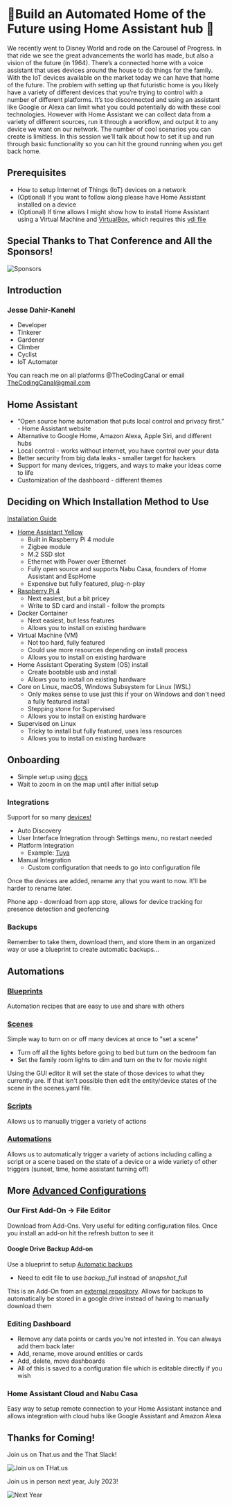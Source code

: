 # 🏡Build an Automated Home of the Future using Home Assistant hub 🐋
We recently went to Disney World and rode on the Carousel of Progress. In that ride we see the great advancements the world has made, but also a vision of the future (in 1964). There’s a connected home with a voice assistant that uses devices around the house to do things for the family. With the IoT devices available on the market today we can have that home of the future.
The problem with setting up that futuristic home is you likely have a variety of different devices that you’re trying to control with a number of different platforms. It’s too disconnected and using an assistant like Google or Alexa can limit what you could potentially do with these cool technologies. However with Home Assistant we can collect data from a variety of different sources, run it through a workflow, and output it to any device we want on our network. The number of cool scenarios you can create is limitless. In this session we’ll talk about how to set it up and run through basic functionality so you can hit the ground running when you get back home.

## Prerequisites
- How to setup Internet of Things (IoT) devices on a network
- (Optional) If you want to follow along please have Home Assistant installed on a device
- (Optional) If time allows I might show how to install Home Assistant using a Virtual Machine and [VirtualBox](https://www.virtualbox.org/), which requires this [vdi file](https://github.com/home-assistant/operating-system/releases/download/8.2/haos_ova-8.2.vdi.zip)

## Special Thanks to That Conference and All the Sponsors!

![Sponsors](https://i.imgur.com/yeQN7Mp.png)

## Introduction
### Jesse Dahir-Kanehl

- Developer
- Tinkerer
- Gardener
- Climber
- Cyclist
- IoT Automater

You can reach me on all platforms @TheCodingCanal or email TheCodingCanal@gmail.com

## Home Assistant
- “Open source home automation that puts local control and privacy first.” - Home Assistant website
- Alternative to Google Home, Amazon Alexa, Apple Siri, and different hubs
- Local control - works without internet, you have control over your data
- Better security from big data leaks - smaller target for hackers
- Support for many devices, triggers, and ways to make your ideas come to life
- Customization of the dashboard - different themes

## Deciding on Which Installation Method to Use
[Installation Guide](https://www.home-assistant.io/installation/)

- [Home Assistant Yellow](https://www.crowdsupply.com/nabu-casa/home-assistant-yellow)
    - Built in Raspberry Pi 4 module
    - Zigbee module
    - M.2 SSD slot
    - Ethernet with Power over Ethernet
    - Fully open source and supports Nabu Casa, founders of Home Assistant and EspHome
    - Expensive but fully featured, plug-n-play
- [Raspberry Pi 4](https://smile.amazon.com/Raspberry-Model-2019-Quad-Bluetooth/dp/B07TC2BK1X)
    - Next easiest, but a bit pricey
    - Write to SD card and install - follow the prompts
- Docker Container
    - Next easiest, but less features
    - Allows you to install on existing hardware
- Virtual Machine (VM)
    - Not too hard, fully featured
    - Could use more resources depending on install process
    - Allows you to install on existing hardware
- Home Assistant Operating System (OS) install
    - Create bootable usb and install
    - Allows you to install on existing hardware
- Core on Linux, macOS, Windows Subsystem for Linux (WSL)
    - Only makes sense to use just this if your on Windows and don't need a fully featured install
    - Stepping stone for Supervised
    - Allows you to install on existing hardware
- Supervised on Linux
    - Tricky to install but fully featured, uses less resources
    - Allows you to install on existing hardware

## Onboarding
- Simple setup using [docs](https://www.home-assistant.io/getting-started/onboarding/)
- Wait to zoom in on the map until after initial setup

### Integrations
Support for so many [devices!](https://www.home-assistant.io/integrations/)

- Auto Discovery
- User Interface Integration through Settings menu, no restart needed
- Platform Integration
    - Example: [Tuya](https://www.home-assistant.io/integrations/tuya/)
- Manual Integration
    - Custom configuration that needs to go into configuration file

Once the devices are added, rename any that you want to now. It'll be harder to rename later.

Phone app - download from app store, allows for device tracking for presence detection and geofencing

### Backups
Remember to take them, download them, and store them in an organized way or use a blueprint to create automatic backups...

## Automations

### [Blueprints](https://www.home-assistant.io/docs/automation/using_blueprints/)
Automation recipes that are easy to use and share with others

### [Scenes](https://www.home-assistant.io/docs/scene/editor/)
Simple way to turn on or off many devices at once to "set a scene"
- Turn off all the lights before going to bed but turn on the bedroom fan
- Set the family room lights to dim and turn on the tv for movie night

Using the GUI editor it will set the state of those devices to what they currently are. If that isn't possible then edit the entity/device states of the scene in the scenes.yaml file.

### [Scripts](https://www.home-assistant.io/integrations/script/)

Allows us to manually trigger a variety of actions

### [Automations](https://www.home-assistant.io/getting-started/automation/)

Allows us to automatically trigger a variety of actions including calling a script or a scene based on the state of a device or a wide variety of other triggers (sunset, time, home assistant turning off)

## More [Advanced Configurations](https://www.home-assistant.io/getting-started/configuration/)

### Our First Add-On -> File Editor
Download from Add-Ons. Very useful for editing configuration files. Once you install an add-on hit the refresh button to see it

#### Google Drive Backup Add-on
 Use a blueprint to setup [Automatic backups](https://community.home-assistant.io/t/create-automated-backups-every-day/254039)
 - Need to edit file to use *backup_full* instead of *snapshot_full*

This is an Add-On from an [external repository](https://github.com/sabeechen/hassio-google-drive-backup). Allows for backups to automatically be stored in a google drive instead of having to manually download them

### Editing Dashboard
- Remove any data points or cards you're not intested in. You can always add them back later
- Add, rename, move around entities or cards
- Add, delete, move dashboards
- All of this is saved to a configuration file which is editable directly if you wish

### Home Assistant Cloud and Nabu Casa
Easy way to setup remote connection to your Home Assistant instance and allows integration with cloud hubs like Google Assistant and Amazon Alexa

## Thanks for Coming!
Join us on That.us and the That Slack!

![Join us on THat.us](https://i.imgur.com/w7F8l2y.png)

Join us in person next year, July 2023!

![Next Year](https://i.imgur.com/l1GU45T.png)